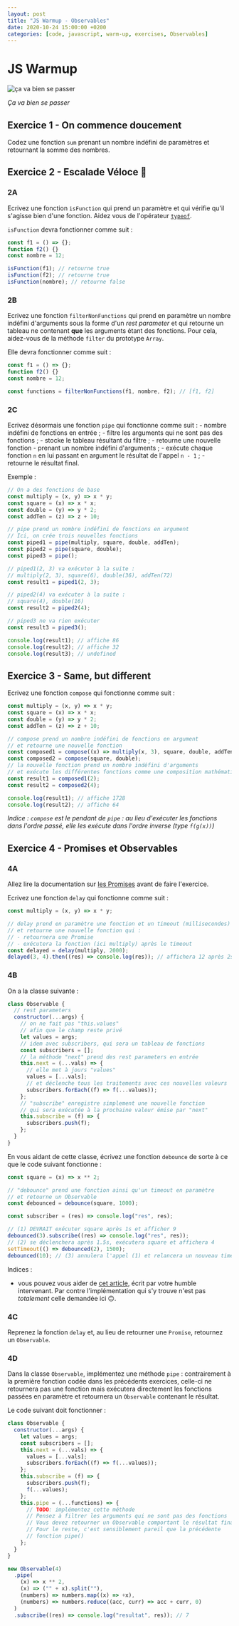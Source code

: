 ```yaml
---
layout: post
title: "JS Warmup - Observables"
date: 2020-10-24 15:00:00 +0200
categories: [code, javascript, warm-up, exercises, Observables]
---
```


# JS Warmup

![ça va bien se passer](https://media.giphy.com/media/jqeTaaiD3rLKE/giphy.gif)

_Ça va bien se passer_

## Exercice 1 - On commence doucement

Codez une fonction `sum` prenant un nombre indéfini de paramètres et retournant la somme des nombres.

## Exercice 2 - Escalade Véloce 🚀

### 2A

Ecrivez une fonction `isFunction` qui prend un paramètre et qui vérifie qu'il s'agisse bien d'une fonction. Aidez vous de l'opérateur [`typeof`](https://developer.mozilla.org/fr/docs/Web/JavaScript/Reference/Op%C3%A9rateurs/L_op%C3%A9rateur_typeof).

`isFunction` devra fonctionner comme suit :

```js
const f1 = () => {};
function f2() {}
const nombre = 12;

isFunction(f1); // retourne true
isFunction(f2); // retourne true
isFunction(nombre); // retourne false
```

### 2B

Ecrivez une fonction `filterNonFunctions` qui prend en paramètre un nombre indéfini d'arguments sous la forme d'un _rest parameter_ et qui retourne un tableau ne contenant **que** les arguments étant des fonctions.
Pour cela, aidez-vous de la méthode `filter` du prototype `Array`.

Elle devra fonctionner comme suit :

```js
const f1 = () => {};
function f2() {}
const nombre = 12;

const functions = filterNonFunctions(f1, nombre, f2); // [f1, f2]
```

### 2C

Ecrivez désormais une fonction `pipe` qui fonctionne comme suit : - nombre indéfini de fonctions en entrée ; - filtre les arguments qui ne sont pas des fonctions ; - stocke le tableau résultant du filtre ; - retourne une nouvelle fonction - prenant un nombre indéfini d'arguments ; - exécute chaque fonction `n` en lui passant en argument le résultat de l'appel `n - 1` ; - retourne le résultat final.

Exemple :

```js
// On a des fonctions de base
const multiply = (x, y) => x * y;
const square = (x) => x * x;
const double = (y) => y * 2;
const addTen = (z) => z + 10;

// pipe prend un nombre indéfini de fonctions en argument
// Ici, on crée trois nouvelles fonctions
const piped1 = pipe(multiply, square, double, addTen);
const piped2 = pipe(square, double);
const piped3 = pipe();

// piped1(2, 3) va exécuter à la suite :
// multiply(2, 3), square(6), double(36), addTen(72)
const result1 = piped1(2, 3);

// piped2(4) va exécuter à la suite :
// square(4), double(16)
const result2 = piped2(4);

// piped3 ne va rien exécuter
const result3 = piped3();

console.log(result1); // affiche 86
console.log(result2); // affiche 32
console.log(result3); // undefined
```

## Exercice 3 - Same, but different

Ecrivez une fonction `compose` qui fonctionne comme suit :

```js
const multiply = (x, y) => x * y;
const square = (x) => x * x;
const double = (y) => y * 2;
const addTen = (z) => z + 10;

// compose prend un nombre indéfini de fonctions en argument
// et retourne une nouvelle fonction
const composed1 = compose((x) => multiply(x, 3), square, double, addTen);
const composed2 = compose(square, double);
// la nouvelle fonction prend un nombre indéfini d'arguments
// et exécute les différentes fonctions comme une composition mathématique
const result1 = composed1(2);
const result2 = composed2(4);

console.log(result1); // affiche 1728
console.log(result2); // affiche 64
```

_Indice : `compose` est le pendant de `pipe` : au lieu d'exécuter les fonctions dans l'ordre passé, elle les exécute dans l'ordre inverse (type `f(g(x))`)_

## Exercice 4 - Promises et Observables

### 4A

Allez lire la documentation sur [les Promises](https://developer.mozilla.org/en-US/docs/Web/JavaScript/Reference/Global_Objects/Promise) avant de faire l'exercice.

Ecrivez une fonction `delay` qui fonctionne comme suit :

```js
const multiply = (x, y) => x * y;

// delay prend en paramètre une fonction et un timeout (millisecondes)
// et retourne une nouvelle fonction qui :
// - retournera une Promise
// - exécutera la fonction (ici multiply) après le timeout
const delayed = delay(multiply, 2000);
delayed(3, 4).then((res) => console.log(res)); // affichera 12 après 2s
```

### 4B

On a la classe suivante :

```js
class Observable {
  // rest parameters
  constructor(...args) {
    // on ne fait pas "this.values"
    // afin que le champ reste privé
    let values = args;
    // idem avec subscribers, qui sera un tableau de fonctions
    const subscribers = [];
    // la méthode "next" prend des rest parameters en entrée
    this.next = (...vals) => {
      // elle met à jours "values"
      values = [...vals];
      // et déclenche tous les traitements avec ces nouvelles valeurs
      subscribers.forEach((f) => f(...values));
    };
    // "subscribe" enregistre simplement une nouvelle fonction
    // qui sera exécutée à la prochaine valeur émise par "next"
    this.subscribe = (f) => {
      subscribers.push(f);
    };
  }
}
```

En vous aidant de cette classe, écrivez une fonction `debounce` de sorte à ce que le code suivant fonctionne :

```js
const square = (x) => x ** 2;

// "debounce" prend une fonction ainsi qu'un timeout en paramètre
// et retourne un Observable
const debounced = debounce(square, 1000);

const subscriber = (res) => console.log("res", res);

// (1) DEVRAIT exécuter square après 1s et afficher 9
debounced(3).subscribe((res) => console.log("res", res));
// (2) se déclenchera après 1.5s, exécutera square et affichera 4
setTimeout(() => debounced(2), 1500);
debounced(10); // (3) annulera l'appel (1) et relancera un nouveau timeout
```

Indices :

- vous pouvez vous aider de [cet article](https://dev.to/nugetchar/debounce-and-throttle-47cd), écrit par votre humble intervenant. Par contre l'implémentation qui s'y trouve n'est pas _totalement_ celle demandée ici 🙃.

### 4C

Reprenez la fonction `delay` et, au lieu de retourner une `Promise`, retournez un `Observable`.

### 4D

Dans la classe `Observable`, implémentez une méthode `pipe` : contrairement à la première fonction codée dans les précédents exercices, celle-ci ne retournera pas une fonction mais exécutera directement les fonctions passées en paramètre et retournera un `Observable` contenant le résultat.

Le code suivant doit fonctionner :

```js
class Observable {
  constructor(...args) {
    let values = args;
    const subscribers = [];
    this.next = (...vals) => {
      values = [...vals];
      subscribers.forEach((f) => f(...values));
    };
    this.subscribe = (f) => {
      subscribers.push(f);
      f(...values);
    };
    this.pipe = (...functions) => {
      // TODO: implémentez cette méthode
      // Pensez à filtrer les arguments qui ne sont pas des fonctions
      // Vous devez retourner un Observable comportant le résultat final
      // Pour le reste, c'est sensiblement pareil que la précédente
      // fonction pipe()
    };
  }
}

new Observable(4)
  .pipe(
    (x) => x ** 2,
    (x) => ("" + x).split(""),
    (numbers) => numbers.map((x) => +x),
    (numbers) => numbers.reduce((acc, curr) => acc + curr, 0)
  )
  .subscribe((res) => console.log("resultat", res)); // 7
```
